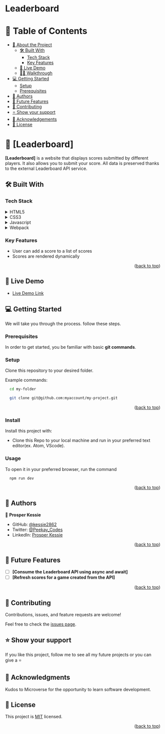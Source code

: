 # Leaderboard

<a name="readme-top"></a>

<!-- TABLE OF CONTENTS -->

# 📗 Table of Contents

- [📖 About the Project](#about-project)
  - [🛠 Built With](#built-with)
    - [Tech Stack](#tech-stack)
    - [Key Features](#key-features)
  - [🚀 Live Demo](#live-demo)
  - [🚶‍♂️ Walkthrough](#walkthrough)
- [💻 Getting Started](#getting-started)
  - [Setup](#setup)
  - [Prerequisites](#prerequisites)
- [👥 Authors](#authors)
- [🔭 Future Features](#future-features)
- [🤝 Contributing](#contributing)
- [⭐️ Show your support](#support)
- [🙏 Acknowledgements](#acknowledgements)
- [📝 License](#license)

<!-- PROJECT DESCRIPTION -->

# 📖 [Leaderboard] <a name="about-project"></a>

**[Leaderboard]** is a website that displays scores submitted by different players. It also allows you to submit your score. All data is preserved thanks to the external Leaderboard API service.

## 🛠 Built With <a name="built-with"></a>

### Tech Stack <a name="tech-stack"></a>

<details>
  <summary>HTML5</summary>
  <ul>
    <li><a href="https://html.com/">HTML5</a></li>
  </ul>
</details>

<details>
  <summary>CSS3</summary>
  <ul>
    <li><a href="https://www.css3.com/">CSS3</a></li>
  </ul>
</details>

<details>
  <summary>Javascript</summary>
  <ul>
    <li><a href="https://developer.mozilla.org/en-US/docs/Web/JavaScript">Javascript</a></li>
  </ul>
</details>

<details>
  <summary>Webpack</summary>
  <ul>
    <li><a href="https://webpack.js.org/guides/getting-started/#basic-setup">Javascript</a></li>
  </ul>
</details>

<!-- Features -->

### Key Features <a name="key-features"></a>

- User can add a score to a list of scores
- Scores are rendered dynamically

<p align="right">(<a href="#readme-top">back to top</a>)</p>

<!-- LIVE DEMO LINK -->

## 🚀 Live Demo <a name="live-demo"></a>

- [Live Demo Link](https://kessie2862.github.io/Leader-Board/dist/)

<!-- GETTING STARTED -->

## 💻 Getting Started <a name="getting-started"></a>

We will take you through the process. follow these steps.

### Prerequisites

In order to get started, you be familiar with basic **git commands**.

### Setup

Clone this repository to your desired folder.

Example commands:

```sh
  cd my-folder

  git clone git@github.com:myaccount/my-project.git
```

<p align="right">(<a href="#readme-top">back to top</a>)</p>

### Install

Install this project with:

- Clone this Repo to your local machine and run in your preferred text editor(ex. Atom, VScode).

### Usage

To open it in your preferred browser, run the command

```sh
  npm run dev
```

<p align="right">(<a href="#readme-top">back to top</a>)</p>

<!-- AUTHORS -->

## 👥 Authors <a name="authors"></a>

👤 **Prosper Kessie**

- GitHub: [@kessie2862](https://github.com/kessie2862)
- Twitter: [@Peekay_Codes](https://twitter.com/Peekay_Codes)
- LinkedIn: [Prosper Kessie](https://www.linkedin.com/in/prosper-kessie-363968171/)

<p align="right">(<a href="#readme-top">back to top</a>)</p>

<!-- FUTURE FEATURES -->

## 🔭 Future Features <a name="future-features"></a>

- [ ] **[Consume the Leaderboard API using async and await]**
- [ ] **[Refresh scores for a game created from the API]**

<p align="right">(<a href="#readme-top">back to top</a>)</p>

<!-- CONTRIBUTING -->

## 🤝 Contributing <a name="contributing"></a>

Contributions, issues, and feature requests are welcome!

Feel free to check the [issues page](../../issues/).

<!-- SUPPORT -->

## ⭐️ Show your support <a name="support"></a>

If you like this project, follow me to see all my future projects or you can give a ⭐

<!-- ACKNOWLEDGEMENTS -->

## 🙏 Acknowledgments <a name="acknowledgements"></a>

Kudos to Microverse for the opportunity to learn software development.

<!-- LICENSE -->

## 📝 License <a name="license"></a>

This project is [MIT](https://github.com/kessie2862/portfolio/blob/mobile/LICENSE.md) licensed.

<p align="right">(<a href="#readme-top">back to top</a>)</p>
